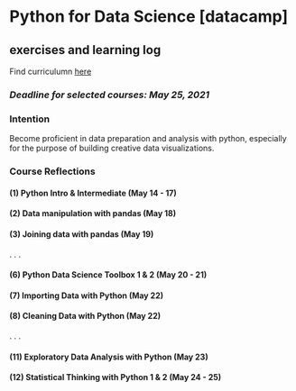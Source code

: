 # Python for Data Science [datacamp]
## exercises and learning log

Find curriculumn [here](https://learn.datacamp.com/career-tracks/data-scientist-with-python)

### _Deadline for selected courses: May 25, 2021_

### Intention
Become proficient in data preparation and analysis with python, especially for the purpose of building creative data visualizations. 

### Course Reflections

#### (1) Python Intro & Intermediate (May 14 - 17)
#### (2) Data manipulation with pandas (May 18)
#### (3) Joining data with pandas (May 19)
.
.
.
#### (6) Python Data Science Toolbox 1 & 2 (May 20 - 21)
#### (7) Importing Data with Python (May 22)
#### (8) Cleaning Data with Python (May 22)
.
.
.
#### (11) Exploratory Data Analysis with Python (May 23)
#### (12) Statistical Thinking with Python 1 & 2 (May 24 - 25)
